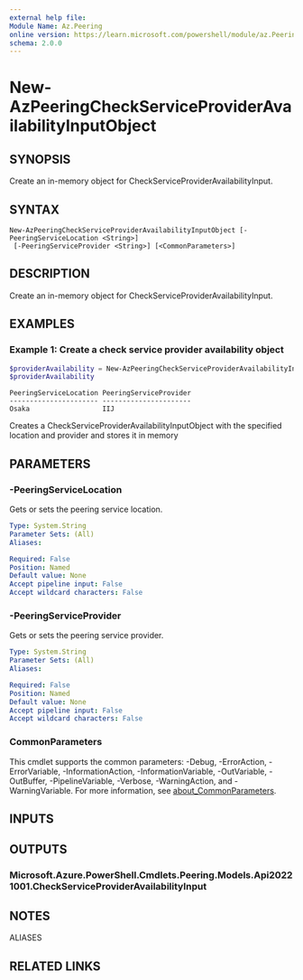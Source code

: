 ```yaml
---
external help file:
Module Name: Az.Peering
online version: https://learn.microsoft.com/powershell/module/az.Peering/new-AzPeeringCheckServiceProviderAvailabilityInputObject
schema: 2.0.0
---
```


# New-AzPeeringCheckServiceProviderAvailabilityInputObject

## SYNOPSIS
Create an in-memory object for CheckServiceProviderAvailabilityInput.

## SYNTAX

```
New-AzPeeringCheckServiceProviderAvailabilityInputObject [-PeeringServiceLocation <String>]
 [-PeeringServiceProvider <String>] [<CommonParameters>]
```

## DESCRIPTION
Create an in-memory object for CheckServiceProviderAvailabilityInput.

## EXAMPLES

### Example 1: Create a check service provider availability object
```powershell
$providerAvailability = New-AzPeeringCheckServiceProviderAvailabilityInputObject -PeeringServiceLocation Osaka -PeeringServiceProvider IIJ
$providerAvailability
```

```output
PeeringServiceLocation PeeringServiceProvider
---------------------- ----------------------
Osaka                  IIJ
```

Creates a CheckServiceProviderAvailabilityInputObject with the specified location and provider and stores it in memory

## PARAMETERS

### -PeeringServiceLocation
Gets or sets the peering service location.

```yaml
Type: System.String
Parameter Sets: (All)
Aliases:

Required: False
Position: Named
Default value: None
Accept pipeline input: False
Accept wildcard characters: False
```

### -PeeringServiceProvider
Gets or sets the peering service provider.

```yaml
Type: System.String
Parameter Sets: (All)
Aliases:

Required: False
Position: Named
Default value: None
Accept pipeline input: False
Accept wildcard characters: False
```

### CommonParameters
This cmdlet supports the common parameters: -Debug, -ErrorAction, -ErrorVariable, -InformationAction, -InformationVariable, -OutVariable, -OutBuffer, -PipelineVariable, -Verbose, -WarningAction, and -WarningVariable. For more information, see [about_CommonParameters](http://go.microsoft.com/fwlink/?LinkID=113216).

## INPUTS

## OUTPUTS

### Microsoft.Azure.PowerShell.Cmdlets.Peering.Models.Api20221001.CheckServiceProviderAvailabilityInput

## NOTES

ALIASES

## RELATED LINKS

